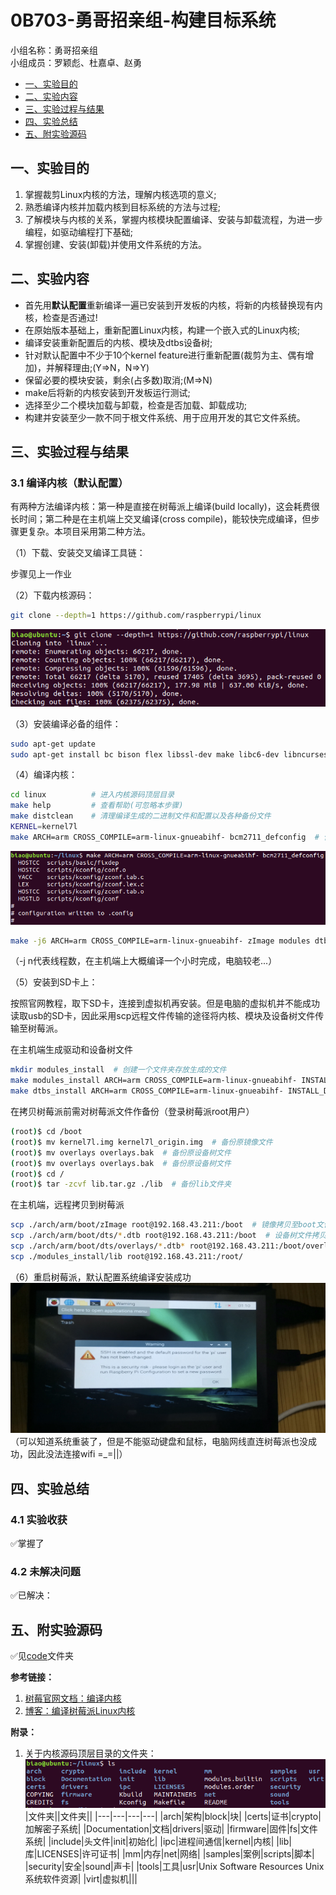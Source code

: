 # 0B703-勇哥招亲组-构建目标系统

小组名称：勇哥招亲组  
小组成员：罗颖彪、杜嘉卓、赵勇

- [一、实验目的](#jump1)
- [二、实验内容](#jump2)
- [三、实验过程与结果](#jump3)
- [四、实验总结](#jump4)
- [五、附实验源码](#jump5)

## <span id="jump1">一、实验目的</span>

1. 掌握裁剪Linux内核的方法，理解内核选项的意义;
2. 熟悉编译内核并加载内核到目标系统的方法与过程;
3. 了解模块与内核的关系，掌握内核模块配置编译、安装与卸载流程，为进一步编程，如驱动编程打下基础;
4. 掌握创建、安装(卸载)并使用文件系统的方法。

## <span id="jump2">二、实验内容</span>

* 首先用**默认配置**重新编译一遍已安装到开发板的内核，将新的内核替换现有内核，检查是否通过!
* 在原始版本基础上，重新配置Linux内核，构建一个嵌入式的Linux内核;
* 编译安装重新配置后的内核、模块及dtbs设备树;
* 针对默认配置中不少于10个kernel feature进行重新配置(裁剪为主、偶有增加)，并解释理由;(Y=>N，N=>Y)
* 保留必要的模块安装，剩余(占多数)取消;(M=>N)
* make后将新的内核安装到开发板运行测试;
* 选择至少二个模块加载与卸载，检查是否加载、卸载成功;
* 构建并安装至少一款不同于根文件系统、用于应用开发的其它文件系统。

## <span id="jump3">三、实验过程与结果</span>

### 3.1 编译内核（默认配置）

有两种方法编译内核：第一种是直接在树莓派上编译(build locally)，这会耗费很长时间；第二种是在主机端上交叉编译(cross compile)，能较快完成编译，但步骤更复杂。本项目采用第二种方法。

（1）下载、安装交叉编译工具链：

步骤见上一作业

（2）下载内核源码：

```bash
git clone --depth=1 https://github.com/raspberrypi/linux
```

![image1](./images/1_git_clone_kernel.png)

（3）安装编译必备的组件：

```bash
sudo apt-get update
sudo apt-get install bc bison flex libssl-dev make libc6-dev libncurses5-dev
```

（4）编译内核：

```bash
cd linux          # 进入内核源码顶层目录
make help         # 查看帮助(可忽略本步骤)
make distclean    # 清理编译生成的二进制文件和配置以及各种备份文件
KERNEL=kernel7l
make ARCH=arm CROSS_COMPILE=arm-linux-gnueabihf- bcm2711_defconfig  # 使用默认配置生成.config配置文件
```
![image2](./images/2_config.png)

```bash
make -j6 ARCH=arm CROSS_COMPILE=arm-linux-gnueabihf- zImage modules dtbs  # 生成内核压缩镜像
```
（-j n代表线程数，在主机端上大概编译一个小时完成，电脑较老...）

（5）安装到SD卡上：

按照官网教程，取下SD卡，连接到虚拟机再安装。但是电脑的虚拟机并不能成功读取usb的SD卡，因此采用scp远程文件传输的途径将内核、模块及设备树文件传输至树莓派。

在主机端生成驱动和设备树文件
```bash
mkdir modules_install  # 创建一个文件夹存放生成的文件
make modules_install ARCH=arm CROSS_COMPILE=arm-linux-gnueabihf- INSTALL_MOD_PATH=./modules_install  # 编译生成内核驱动
make dtbs_install ARCH=arm CROSS_COMPILE=arm-linux-gnueabihf- INSTALL_DTBS_PATH=./modules_install  # 编译生成设备树
```

在拷贝树莓派前需对树莓派文件作备份（登录树莓派root用户）
```bash
(root)$ cd /boot
(root)$ mv kernel7l.img kernel7l_origin.img  # 备份原镜像文件
(root)$ mv overlays overlays.bak  # 备份原设备树文件
(root)$ mv overlays overlays.bak  # 备份原设备树文件
(root)$ cd /
(root)$ tar -zcvf lib.tar.gz ./lib  # 备份lib文件夹
```

在主机端，远程拷贝到树莓派
```bash
scp ./arch/arm/boot/zImage root@192.168.43.211:/boot  # 镜像拷贝至boot文件夹
scp ./arch/arm/boot/dts/*.dtb root@192.168.43.211:/boot  # 设备树文件拷贝至boot文件夹
scp ./arch/arm/boot/dts/overlays/*.dtb* root@192.168.43.211:/boot/overlays  # 设备树文件拷贝至boot文件夹
scp ./modules_install/lib root@192.168.43.211:/root/
```

（6）重启树莓派，默认配置系统编译安装成功
![image](./images/4_result.jpg)
（可以知道系统重装了，但是不能驱动键盘和鼠标，电脑网线直连树莓派也没成功，因此没法连接wifi =\_=||）



## <span id="jump4">四、实验总结</span>

### 4.1 实验收获
✅掌握了

### 4.2 未解决问题
✅已解决：

## <span id="jump5">五、附实验源码</span>
✅见[code](./code)文件夹


**参考链接：**

1. [树莓官网文档：编译内核](https://www.raspberrypi.org/documentation/linux/kernel/building.md#choosing_sources)
2. [博客：编译树莓派Linux内核](https://www.pypyn.com/archives/date/2020/01/)

**附录：**
1. 关于内核源码顶层目录的文件夹：
![fiels](./images/3_files.png)
|文件夹||文件夹||
|---|---|---|---|
|arch|架构|block|块|
|certs|证书|crypto|加解密子系统|
|Documentation|文档|drivers|驱动|
|firmware|固件|fs|文件系统|
|include|头文件|init|初始化|
|ipc|进程间通信|kernel|内核|
|lib|库|LICENSES|许可证书|
|mm|内存|net|网络|
|samples|案例|scripts|脚本|
|security|安全|sound|声卡|
|tools|工具|usr|Unix Software Resources Unix系统软件资源|
|virt|虚拟机|||
